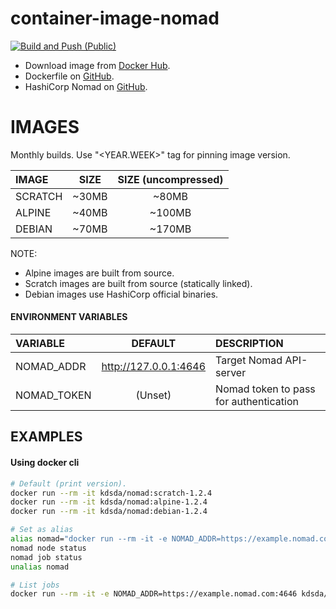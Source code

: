 # container-image-nomad
[![Build and Push (Public)](https://github.com/Kreditorforeningens-Driftssentral-DA/container-image-nomad/actions/workflows/docker-public.yml/badge.svg)](https://github.com/Kreditorforeningens-Driftssentral-DA/container-image-nomad/actions/workflows/docker-public.yml)

  * Download image from [Docker Hub](https://hub.docker.com/repository/docker/kdsda/nomad).
  * Dockerfile on [GitHub](https://github.com/Kreditorforeningens-Driftssentral-DA/container-image-nomad).
  * HashiCorp Nomad on [GitHub](https://github.com/hashicorp/nomad).


# IMAGES

Monthly builds. Use "<YEAR.WEEK>" tag for pinning image version.

| IMAGE | SIZE | SIZE (uncompressed) |
| :-- | :-: | :-: |
| SCRATCH | ~30MB | ~80MB |
| ALPINE | ~40MB | ~100MB |
| DEBIAN | ~70MB | ~170MB |

NOTE:
  * Alpine images are built from source.
  * Scratch images are built from source (statically linked).
  * Debian images use HashiCorp official binaries.


#### ENVIRONMENT VARIABLES

| VARIABLE | DEFAULT | DESCRIPTION |
| :-- | :-: | :-- |
| NOMAD_ADDR | http://127.0.0.1:4646  | Target Nomad API-server |
| NOMAD_TOKEN | (Unset) | Nomad token to pass for authentication |


## EXAMPLES

#### Using docker cli
```bash
# Default (print version).
docker run --rm -it kdsda/nomad:scratch-1.2.4
docker run --rm -it kdsda/nomad:alpine-1.2.4
docker run --rm -it kdsda/nomad:debian-1.2.4

# Set as alias
alias nomad="docker run --rm -it -e NOMAD_ADDR=https://example.nomad.com:4646 kdsda/nomad:scratch-1.2.4"
nomad node status
nomad job status
unalias nomad

# List jobs
docker run --rm -it -e NOMAD_ADDR=https://example.nomad.com:4646 kdsda/nomad:scratch-1.2.4 job status --namespace=default
```

